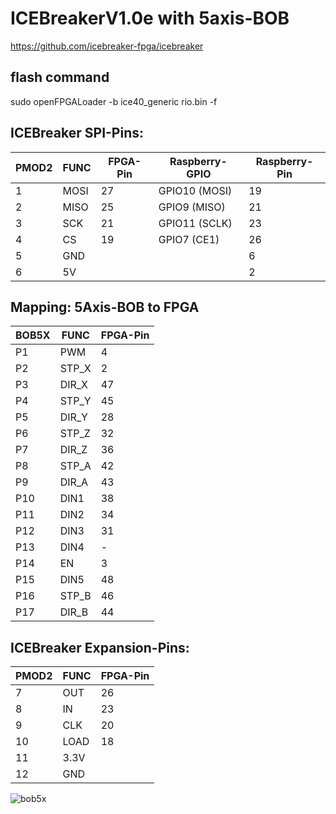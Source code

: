 # ICEBreakerV1.0e with 5axis-BOB

https://github.com/icebreaker-fpga/icebreaker


## flash command
sudo openFPGALoader -b ice40_generic rio.bin -f

## ICEBreaker SPI-Pins:

| PMOD2 | FUNC | FPGA-Pin |Raspberry-GPIO | Raspberry-Pin |
| --- | --- | --- | --- | --- |
| 1 | MOSI | 27 | GPIO10 (MOSI) | 19 |
| 2 | MISO |  25 |GPIO9 (MISO) | 21 |
| 3 | SCK |  21 |GPIO11 (SCLK) | 23 |
| 4 | CS |  19 |GPIO7 (CE1) | 26 |
| 5 | GND | | | 6 |
| 6 | 5V |  |  | 2 |


## Mapping: 5Axis-BOB to FPGA 

| BOB5X | FUNC | FPGA-Pin |
| --- | --- | --- |
| P1 | PWM | 4 |
| P2 | STP_X | 2 |
| P3 | DIR_X | 47 |
| P4 | STP_Y | 45 |
| P5 | DIR_Y | 28 |
| P6 | STP_Z | 32 |
| P7 | DIR_Z | 36 |
| P8 | STP_A | 42 |
| P9 | DIR_A | 43 |
| P10 | DIN1 | 38 |
| P11 | DIN2 | 34 |
| P12 | DIN3 | 31 |
| P13 | DIN4 | - |
| P14 | EN | 3 |
| P15 | DIN5 | 48 |
| P16 | STP_B | 46 |
| P17 | DIR_B | 44 |


## ICEBreaker Expansion-Pins:
| PMOD2 | FUNC | FPGA-Pin | 
| --- | --- | --- |
| 7 | OUT | 26 |
| 8 | IN | 23 |
| 9 | CLK | 20 |
| 10 | LOAD | 18 |
| 11 | 3.3V | |
| 12 | GND | |


![bob5x](https://raw.githubusercontent.com/multigcs/LinuxCNC-RIO/main/configs/ICEBreakerV1.0e-BOB/icebreaker-bob1.jpg)
